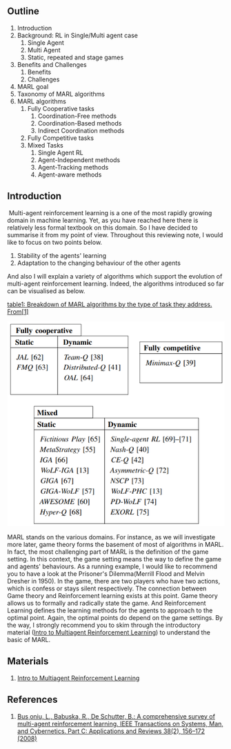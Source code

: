 ## Outline

1. Introduction
2. Background: RL in Single/Multi agent case
   1. Single Agent
   2. Multi Agent
   3. Static, repeated and stage games
3. Benefits and Challenges
   1. Benefits
   2. Challenges
4. MARL goal
5. Taxonomy of MARL algorithms
6. MARL algorithms
   1. Fully Cooperative tasks
      1. Coordination-Free methods
      2. Coordination-Based methods
      3. Indirect Coordination methods
   2. Fully Competitive tasks
   3. Mixed Tasks
      1. Single Agent RL
      2. Agent-Independent methods
      3. Agent-Tracking methods
      4. Agent-aware methods



## Introduction

​	Multi-agent reinforcement learning is a one of the most rapidly growing domain in machine learning. Yet, as  you have reached here there is relatively less formal textbook on this domain. So I have decided to summarise it from my point of view. Throughout this reviewing note, I would like to focus on two points below.

1. Stability of the agents' learning
2. Adaptation to the changing behaviour of the other agents

And also I will explain a variety of algorithms which support the evolution of multi-agent reinforcement learning. Indeed, the algorithms introduced so far can be visualised as below.



[table1: Breakdown of MARL algorithms by the type of task they address. From[1]](http://www.dcsc.tudelft.nl/~bdeschutter/pub/rep/07_019.pdf)

![table1](https://github.com/Rowing0914/Reinforcement_Learning/blob/master/MARL/images/table1.PNG)



MARL stands on the various domains. For instance, as we will investigate more later, game theory forms the basement of most of algorithms in MARL. In fact, the most challenging part of MARL is the definition of the game setting. In this context, the game setting means the way to define the game and agents' behaviours. As a running example, I would like to recommend you to have a look at the Prisoner's Dilemma(Merrill Flood and Melvin Dresher in 1950). In the game, there are two players who have two actions, which is confess or stays silent respectively. The connection between Game theory and Reinforcement learning exists at this point. Game theory allows us to formally and radically state the game. And Reinforcement Learning defines the learning methods for the agents to approach to the optimal point. Again, the optimal points do depend on the game settings. By the way, I strongly recommend you to skim through the introductory material ([Intro to Multiagent Reinforcement Learning](https://github.com/Rowing0914/Reinforcement_Learning/blob/master/MARL/review_intro_ppt/README.md)) to understand the basic of MARL.





## Materials

1. [Intro to Multiagent Reinforcement Learning](https://github.com/Rowing0914/Reinforcement_Learning/blob/master/MARL/review_intro_ppt/README.md)



## References

1. [Bus¸oniu, L., Babuska, R., De Schutter, B.: A comprehensive survey of multi-agent reinforcement
   learning. IEEE Transactions on Systems, Man, and Cybernetics. Part C: Applications
   and Reviews 38(2), 156–172 (2008)](http://www.dcsc.tudelft.nl/~bdeschutter/pub/rep/07_019.pdf)